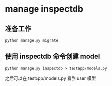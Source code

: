 # manage inspectdb

## 准备工作

    python manage.py migrate

## 使用 inspectdb 命令创建 model

    python manage.py inspectdb > testapp/models.py

之后可以在 testapp/models.py 看到 user 模型
